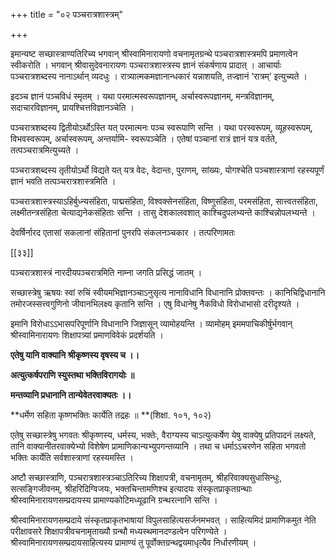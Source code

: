 +++
title = "०२ पञ्चरात्रशास्त्रम्"

+++

इमान्यष्ट सच्छास्त्राण्यतिरिच्य भगवान् श्रीस्वामिनारायणो वचनामृतग्रन्थे पञ्चरात्रशास्त्रमपि प्रमाणत्वेन स्वीकरोति । भगवान् श्रीवासुदेवनारायणः पञ्चरात्रशास्त्रस्य ज्ञानं संकर्षणाय प्रादात् । आचार्याः पञ्चरात्रशब्दस्य नानाऽर्थान् व्यदधुः । रात्र्यात्मकमज्ञानान्धकारं यन्नाशयति, तज्ज्ञानं ‘रात्रम्’ इत्युच्यते ।

इदञ्च ज्ञानं पञ्चविधं स्मृतम् । यथा परमात्मस्वरूपज्ञानम्, अर्चास्वरूपज्ञानम्, मन्त्रविज्ञानम्, सदाचारविज्ञानम्, प्रायश्चित्तविज्ञानञ्चेति ।

पञ्चरात्रशब्दस्य द्वितीयोऽर्थोऽस्ति यत् परमात्मनः पञ्च स्वरूपाणि सन्ति । यथा परस्वरूपम्, व्यूहस्वरूपम्, विभवस्वरूपम्, अर्चास्वरूपम्, अन्तर्यामि- स्वरूपञ्चेति । एतेषां पञ्चानां रात्रं ज्ञानं यत्र वर्तते, तत्पञ्चरात्रमित्युच्यते ।

पञ्चरात्रशब्दस्य तृतीयोऽर्थो विद्यते यत् यत्र वेदः, वेदान्तः, पुराणम्, सांख्यः, योगश्चेति पञ्चशास्त्राणां रहस्यपूर्णं ज्ञानं भवति तत्पञ्चरात्रशास्त्रमिति ।

पञ्चरात्रशास्त्रस्याऽहिर्बुध्न्यसंहिता, पाद्मसंहिता, विश्वक्सेनसंहिता, विष्णुसंहिता, परमसंहिता, सात्त्वतसंहिता, लक्ष्मीतन्त्रसंहिता चेत्याद्यनेकसंहिताः सन्ति । तासु देशकालवशात् काश्चिदुपलभ्यन्ते काश्चिन्नोपलभ्यन्ते ।

देवर्षिर्नारद एतासां सकलानां संहितानां पुनरपि संकलनञ्चकार । तत्परिणामतः

[[३३]]

पञ्चरात्रशास्त्रं नारदीयपञ्चरात्रमिति नाम्ना जगति प्रसिद्धं जातम् ।

सच्छास्त्रेषु ऋषयः स्वां रुचिं स्वीयमभिज्ञानञ्चाऽनुसृत्य नानाविधानि विधानानि प्रोक्तवन्तः । कानिचिद्विधानानि तमोरजस्सत्त्वगुणिनो जीवानभिलक्ष्य कृतानि सन्ति । एषु विधानेषु नैकविधो विरोधाभासो दरीदृश्यते ।

इमानि विरोधाऽऽभासपरिपूर्णानि विधानानि जिज्ञासून् व्यामोहयन्ति । व्यामोहम् इममपाचिकीर्षुर्भगवान् श्रीस्वामिनारायणः शिक्षापत्र्यां प्रमाणविवेकं प्रदर्शयति ।

**एतेषु यानि वाक्यानि श्रीकृष्णस्य वृषस्य च ।।**

**अत्युत्कर्षपराणि स्युस्तथा भक्तिविरागयोः ॥**

**मन्तव्यानि प्रधानानि तान्येवेतरवाक्यतः ।।**

**धर्मेण सहिता कृष्णभक्तिः कार्येति तद्रहः ॥ **(शिक्षा. १०१, १०२)

एतेषु सच्छास्त्रेषु भगवतः श्रीकृष्णस्य, धर्मस्य, भक्तेः, वैराग्यस्य चाऽत्युत्कर्षेण येषु वाक्येषु प्रतिपादनं लक्ष्यते, तानि वाक्यानीतरवाक्येभ्यो विशेषेण प्रामाणिकान्यभ्युपगन्तव्यानि । तथा च धर्माऽऽचरणेन सहिता भगवतो भक्तिः कार्येति सर्वशास्त्राणां रहस्यमस्ति ।

अष्टौ सच्छास्त्राणि, पञ्चरात्रशास्त्रञ्चाऽतिरिच्य शिक्षापत्री, वचनामृतम्, श्रीहरिवाक्यसुधासिन्धुः, सत्सङ्गिजीवनम्, श्रीहरिदिग्विजयः, भक्तचिन्तामणिश्च इत्यादयः संस्कृतप्राकृतग्रन्थाः श्रीस्वामिनारायणसम्प्रदायस्य प्रामाण्यकोटिमध्यूढानि ग्रन्थरत्नानि सन्ति ।

श्रीस्वामिनारायणसम्प्रदाये संस्कृतप्राकृतभाषायां विपुलसाहित्यसर्जनमभवत् । साहित्यमिदं प्रामाणिकमुत नेति परीक्षावसरे शिक्षापत्रीवचनामृताख्यौ ग्रन्थौ मध्यस्थमानदण्डत्वेन परिगण्येते । श्रीस्वामिनारायणसम्प्रदायसाहित्यस्य प्रामाण्यं तु पूर्वोक्तग्रन्थद्वयमाधृत्यैव निर्धारणीयम् ।
